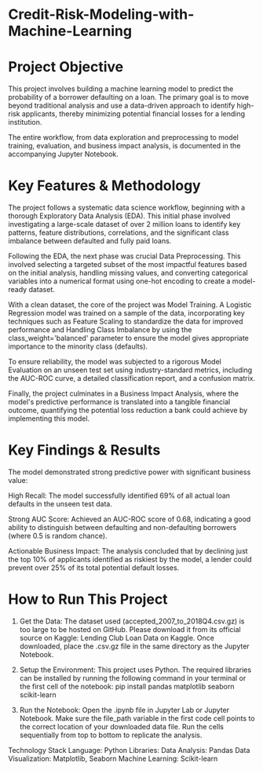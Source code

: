 # Credit-Risk-Modeling-with-Machine-Learning

# Project Objective
This project involves building a machine learning model to predict the probability of a borrower defaulting on a loan. The primary goal is to move beyond traditional analysis and use a data-driven approach to identify high-risk applicants, thereby minimizing potential financial losses for a lending institution.

The entire workflow, from data exploration and preprocessing to model training, evaluation, and business impact analysis, is documented in the accompanying Jupyter Notebook.

# Key Features & Methodology
The project follows a systematic data science workflow, beginning with a thorough Exploratory Data Analysis (EDA). This initial phase involved investigating a large-scale dataset of over 2 million loans to identify key patterns, feature distributions, correlations, and the significant class imbalance between defaulted and fully paid loans.

Following the EDA, the next phase was crucial Data Preprocessing. This involved selecting a targeted subset of the most impactful features based on the initial analysis, handling missing values, and converting categorical variables into a numerical format using one-hot encoding to create a model-ready dataset.

With a clean dataset, the core of the project was Model Training. A Logistic Regression model was trained on a sample of the data, incorporating key techniques such as Feature Scaling to standardize the data for improved performance and Handling Class Imbalance by using the class_weight='balanced' parameter to ensure the model gives appropriate importance to the minority class (defaults).

To ensure reliability, the model was subjected to a rigorous Model Evaluation on an unseen test set using industry-standard metrics, including the AUC-ROC curve, a detailed classification report, and a confusion matrix.

Finally, the project culminates in a Business Impact Analysis, where the model's predictive performance is translated into a tangible financial outcome, quantifying the potential loss reduction a bank could achieve by implementing this model.

# Key Findings & Results
The model demonstrated strong predictive power with significant business value:

High Recall: The model successfully identified 69% of all actual loan defaults in the unseen test data.

Strong AUC Score: Achieved an AUC-ROC score of 0.68, indicating a good ability to distinguish between defaulting and non-defaulting borrowers (where 0.5 is random chance).

Actionable Business Impact: The analysis concluded that by declining just the top 10% of applicants identified as riskiest by the model, a lender could prevent over 25% of its total potential default losses.

# How to Run This Project
1. Get the Data:
The dataset used (accepted_2007_to_2018Q4.csv.gz) is too large to be hosted on GitHub. Please download it from its official source on Kaggle: Lending Club Loan Data on Kaggle. Once downloaded, place the .csv.gz file in the same directory as the Jupyter Notebook.

2. Setup the Environment:
This project uses Python. The required libraries can be installed by running the following command in your terminal or the first cell of the notebook: pip install pandas matplotlib seaborn scikit-learn

3. Run the Notebook:
Open the .ipynb file in Jupyter Lab or Jupyter Notebook. Make sure the file_path variable in the first code cell points to the correct location of your downloaded data file. Run the cells sequentially from top to bottom to replicate the analysis.

Technology Stack
Language: Python
Libraries:
Data Analysis: Pandas
Data Visualization: Matplotlib, Seaborn
Machine Learning: Scikit-learn
